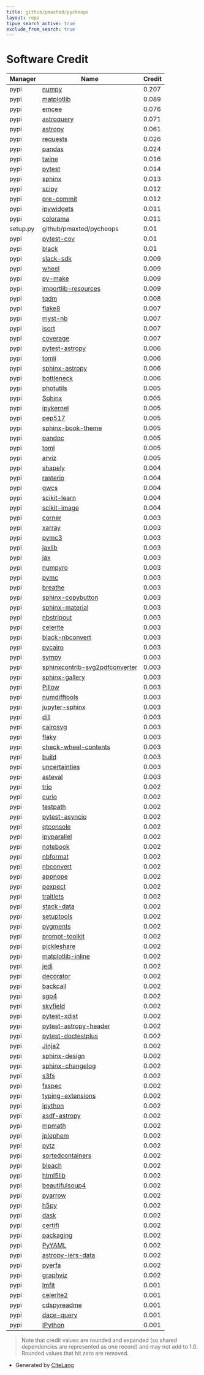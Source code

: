 ```yaml
---
title: github/pmaxted/pycheops
layout: repo
tipue_search_active: true
exclude_from_search: true
---
```

# Software Credit

|Manager|Name|Credit|
|-------|----|------|
|pypi|[numpy](https://www.numpy.org)|0.207|
|pypi|[matplotlib](https://matplotlib.org)|0.089|
|pypi|[emcee](https://emcee.readthedocs.io)|0.076|
|pypi|[astroquery](http://astropy.org/astroquery)|0.071|
|pypi|[astropy](https://www.astropy.org/)|0.061|
|pypi|[requests](https://pypi.org/project/requests)|0.026|
|pypi|[pandas](https://pypi.org/project/pandas)|0.024|
|pypi|[twine](https://pypi.org/project/twine)|0.016|
|pypi|[pytest](https://pypi.org/project/pytest)|0.014|
|pypi|[sphinx](https://pypi.org/project/sphinx)|0.013|
|pypi|[scipy](https://www.scipy.org)|0.012|
|pypi|[pre-commit](https://pypi.org/project/pre-commit)|0.012|
|pypi|[ipywidgets](https://pypi.org/project/ipywidgets)|0.011|
|pypi|[colorama](https://pypi.org/project/colorama)|0.011|
|setup.py|github/pmaxted/pycheops|0.01|
|pypi|[pytest-cov](https://pypi.org/project/pytest-cov)|0.01|
|pypi|[black](https://pypi.org/project/black)|0.01|
|pypi|[slack-sdk](https://pypi.org/project/slack-sdk)|0.009|
|pypi|[wheel](https://pypi.org/project/wheel)|0.009|
|pypi|[py-make](https://pypi.org/project/py-make)|0.009|
|pypi|[importlib-resources](https://pypi.org/project/importlib-resources)|0.009|
|pypi|[tqdm](https://tqdm.github.io)|0.008|
|pypi|[flake8](https://pypi.org/project/flake8)|0.007|
|pypi|[myst-nb](https://pypi.org/project/myst-nb)|0.007|
|pypi|[isort](https://pypi.org/project/isort)|0.007|
|pypi|[coverage](https://github.com/nedbat/coveragepy)|0.007|
|pypi|[pytest-astropy](https://pypi.org/project/pytest-astropy)|0.006|
|pypi|[tomli](https://pypi.org/project/tomli)|0.006|
|pypi|[sphinx-astropy](https://pypi.org/project/sphinx-astropy)|0.006|
|pypi|[bottleneck](https://pypi.org/project/bottleneck)|0.006|
|pypi|[photutils](https://github.com/astropy/photutils)|0.005|
|pypi|[Sphinx](https://pypi.org/project/Sphinx)|0.005|
|pypi|[ipykernel](https://pypi.org/project/ipykernel)|0.005|
|pypi|[pep517](https://pypi.org/project/pep517)|0.005|
|pypi|[sphinx-book-theme](https://pypi.org/project/sphinx-book-theme)|0.005|
|pypi|[pandoc](https://pypi.org/project/pandoc)|0.005|
|pypi|[toml](https://pypi.org/project/toml)|0.005|
|pypi|[arviz](https://pypi.org/project/arviz)|0.005|
|pypi|[shapely](https://pypi.org/project/shapely)|0.004|
|pypi|[rasterio](https://pypi.org/project/rasterio)|0.004|
|pypi|[gwcs](https://pypi.org/project/gwcs)|0.004|
|pypi|[scikit-learn](https://pypi.org/project/scikit-learn)|0.004|
|pypi|[scikit-image](https://pypi.org/project/scikit-image)|0.004|
|pypi|[corner](https://corner.readthedocs.io)|0.003|
|pypi|[xarray](https://pypi.org/project/xarray)|0.003|
|pypi|[pymc3](https://pypi.org/project/pymc3)|0.003|
|pypi|[jaxlib](https://pypi.org/project/jaxlib)|0.003|
|pypi|[jax](https://pypi.org/project/jax)|0.003|
|pypi|[numpyro](https://pypi.org/project/numpyro)|0.003|
|pypi|[pymc](https://pypi.org/project/pymc)|0.003|
|pypi|[breathe](https://pypi.org/project/breathe)|0.003|
|pypi|[sphinx-copybutton](https://pypi.org/project/sphinx-copybutton)|0.003|
|pypi|[sphinx-material](https://pypi.org/project/sphinx-material)|0.003|
|pypi|[nbstripout](https://pypi.org/project/nbstripout)|0.003|
|pypi|[celerite](https://pypi.org/project/celerite)|0.003|
|pypi|[black-nbconvert](https://pypi.org/project/black-nbconvert)|0.003|
|pypi|[pycairo](https://pypi.org/project/pycairo)|0.003|
|pypi|[sympy](https://pypi.org/project/sympy)|0.003|
|pypi|[sphinxcontrib-svg2pdfconverter](https://pypi.org/project/sphinxcontrib-svg2pdfconverter)|0.003|
|pypi|[sphinx-gallery](https://pypi.org/project/sphinx-gallery)|0.003|
|pypi|[Pillow](https://pypi.org/project/Pillow)|0.003|
|pypi|[numdifftools](https://pypi.org/project/numdifftools)|0.003|
|pypi|[jupyter-sphinx](https://pypi.org/project/jupyter-sphinx)|0.003|
|pypi|[dill](https://pypi.org/project/dill)|0.003|
|pypi|[cairosvg](https://pypi.org/project/cairosvg)|0.003|
|pypi|[flaky](https://pypi.org/project/flaky)|0.003|
|pypi|[check-wheel-contents](https://pypi.org/project/check-wheel-contents)|0.003|
|pypi|[build](https://pypi.org/project/build)|0.003|
|pypi|[uncertainties](https://pypi.org/project/uncertainties)|0.003|
|pypi|[asteval](https://pypi.org/project/asteval)|0.003|
|pypi|[trio](https://pypi.org/project/trio)|0.002|
|pypi|[curio](https://pypi.org/project/curio)|0.002|
|pypi|[testpath](https://pypi.org/project/testpath)|0.002|
|pypi|[pytest-asyncio](https://pypi.org/project/pytest-asyncio)|0.002|
|pypi|[qtconsole](https://pypi.org/project/qtconsole)|0.002|
|pypi|[ipyparallel](https://pypi.org/project/ipyparallel)|0.002|
|pypi|[notebook](https://pypi.org/project/notebook)|0.002|
|pypi|[nbformat](https://pypi.org/project/nbformat)|0.002|
|pypi|[nbconvert](https://pypi.org/project/nbconvert)|0.002|
|pypi|[appnope](https://pypi.org/project/appnope)|0.002|
|pypi|[pexpect](https://pypi.org/project/pexpect)|0.002|
|pypi|[traitlets](https://pypi.org/project/traitlets)|0.002|
|pypi|[stack-data](https://pypi.org/project/stack-data)|0.002|
|pypi|[setuptools](https://pypi.org/project/setuptools)|0.002|
|pypi|[pygments](https://pypi.org/project/pygments)|0.002|
|pypi|[prompt-toolkit](https://pypi.org/project/prompt-toolkit)|0.002|
|pypi|[pickleshare](https://pypi.org/project/pickleshare)|0.002|
|pypi|[matplotlib-inline](https://pypi.org/project/matplotlib-inline)|0.002|
|pypi|[jedi](https://pypi.org/project/jedi)|0.002|
|pypi|[decorator](https://pypi.org/project/decorator)|0.002|
|pypi|[backcall](https://pypi.org/project/backcall)|0.002|
|pypi|[sgp4](https://github.com/brandon-rhodes/python-sgp4)|0.002|
|pypi|[skyfield](http://github.com/brandon-rhodes/python-skyfield/)|0.002|
|pypi|[pytest-xdist](https://pypi.org/project/pytest-xdist)|0.002|
|pypi|[pytest-astropy-header](https://pypi.org/project/pytest-astropy-header)|0.002|
|pypi|[pytest-doctestplus](https://pypi.org/project/pytest-doctestplus)|0.002|
|pypi|[Jinja2](https://pypi.org/project/Jinja2)|0.002|
|pypi|[sphinx-design](https://pypi.org/project/sphinx-design)|0.002|
|pypi|[sphinx-changelog](https://pypi.org/project/sphinx-changelog)|0.002|
|pypi|[s3fs](https://pypi.org/project/s3fs)|0.002|
|pypi|[fsspec](https://pypi.org/project/fsspec)|0.002|
|pypi|[typing-extensions](https://pypi.org/project/typing-extensions)|0.002|
|pypi|[ipython](https://pypi.org/project/ipython)|0.002|
|pypi|[asdf-astropy](https://pypi.org/project/asdf-astropy)|0.002|
|pypi|[mpmath](https://pypi.org/project/mpmath)|0.002|
|pypi|[jplephem](https://pypi.org/project/jplephem)|0.002|
|pypi|[pytz](https://pypi.org/project/pytz)|0.002|
|pypi|[sortedcontainers](https://pypi.org/project/sortedcontainers)|0.002|
|pypi|[bleach](https://pypi.org/project/bleach)|0.002|
|pypi|[html5lib](https://pypi.org/project/html5lib)|0.002|
|pypi|[beautifulsoup4](https://pypi.org/project/beautifulsoup4)|0.002|
|pypi|[pyarrow](https://pypi.org/project/pyarrow)|0.002|
|pypi|[h5py](https://pypi.org/project/h5py)|0.002|
|pypi|[dask](https://pypi.org/project/dask)|0.002|
|pypi|[certifi](https://pypi.org/project/certifi)|0.002|
|pypi|[packaging](https://pypi.org/project/packaging)|0.002|
|pypi|[PyYAML](https://pypi.org/project/PyYAML)|0.002|
|pypi|[astropy-iers-data](https://pypi.org/project/astropy-iers-data)|0.002|
|pypi|[pyerfa](https://pypi.org/project/pyerfa)|0.002|
|pypi|[graphviz](https://pypi.org/project/graphviz)|0.002|
|pypi|[lmfit](https://lmfit.github.io//lmfit-py/)|0.001|
|pypi|[celerite2](https://celerite2.readthedocs.io)|0.001|
|pypi|[cdspyreadme](https://github.com/cds-astro/cds.pyreadme)|0.001|
|pypi|[dace-query](https://dace.unige.ch/)|0.001|
|pypi|[IPython](https://ipython.org)|0.001|


> Note that credit values are rounded and expanded (so shared dependencies are represented as one record) and may not add to 1.0. Rounded values that hit zero are removed.


- Generated by [CiteLang](https://github.com/vsoch/citelang)
